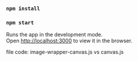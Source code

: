 
### `npm install`
### `npm start`

Runs the app in the development mode.<br>
Open [http://localhost:3000](http://localhost:3000) to view it in the browser.

file code:  image-wrapper-canvas.js vs canvas.js